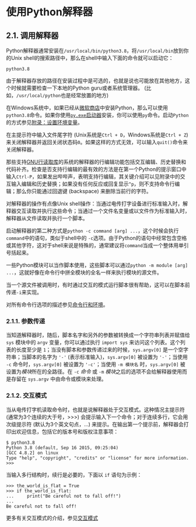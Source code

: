 # 使用Python解释器
## 2.1. 调用解释器
Python解释器通常安装在`/usr/local/bin/python3.8`，将`/usr/local/bin`放到你的Unix shell的搜索路径中，那么在shell中输入下面的命令就可以启动它：
```
python3.8
```
由于解释器存放的路径在安装过程中是可选的，也就是说也可能放在其他地方，这个时候就需要检查一下本地的Python guru或者系统管理器。 (比如，`/usr/local/python`也是经常放置的地方)

在Windows系统中，如果已经从[微软商店](https://docs.python.org/3.8/using/windows.html#windows-store)中安装Python，那么可以使用`python3.8`命令。如果你使用[`py.exe`启动器](https://docs.python.org/3.8/using/windows.html#launcher)安装，你可以使用`py`命令。启动`Python`的方式参见[附录：设置环境变量](https://docs.python.org/3.8/using/windows.html#setting-envvars)。

在主提示符中输入文件尾字符 (Unix系统是`Ctrl + D`，Windows系统是`Ctrl + Z`) 来关闭解释器并返回关闭状态码`0`。如果这样的方式无效，可以输入`quit()`命令来关闭解释器。

那些支持[GNU行读取库](https://tiswww.case.edu/php/chet/readline/rltop.html)的系统的解释器的行编辑功能包括交互编辑、历史替换和代码补齐。检查是否支持行编辑的最有效的方法是在第一个Python的提示窗口中输入`Ctrl-P`，如果发出哔哔声，表明支持行编辑，其关键介绍可以见附录中的交互输入编辑和历史替换；如果没有任何反应或回复显示`^p`，则不支持命令行编辑；那么你只能通过回退键 (backspace) 来删除当前行的字符。

对解释器的操作有点像Unix shell操作：当通过电传打字设备进行标准输入时，解释器交互读取并执行这些命令；当通过一个文件名变量或以文件作为标准输入时，解释器从文件读取并执行一个脚本。

启动解释器的第二种方式是`python -c command [arg] ...`，这个时候会执行`command`中的语句，类似于shell中的 `-c`选项。由于Python的语句中经常包含空格或其他字符，这对于shell来说是特殊的，通常建议将`command`当成一个整体用单引号括起来。

一些Python模块可以当作脚本使用，这些脚本可以通过`python -m module [arg] ...`，这就好像在命令行中拼全模块的全名一样来执行模块的源文件。

当一个源文件被调用时，有时通过交互的模式运行脚本很有帮助，这可以在脚本前传递`-i`来实现。

对所有命令行选项的描述参见[命令行和环境](https://docs.python.org/3.8/using/cmdline.html#using-on-general)。

### 2.1.1. 参数传递
当知道解释器时，随后，脚本名字和另外的参数被转换成一个字符串列表并赋值给 `sys` 模块中的 `argv` 变量，你可以通过执行 `import sys` 来访问这个列表。这个列表的长度至少是 `1`；当没有脚本和参数传递过来的时候，`sys.argv[0]` 是一个空字符串；当脚本的名字为 `'-'` (表示标准输入)，`sys.argv[0]` 被设置为 `'-'`；当使用 `-c` 命令时，`sys.argv[0]` 被设置为 `'-c'`；当使用 `-m 模块名` 时，`sys.argv[0]` 被设置为*模块*所在的全路径。在 `-c` *命令* 或 `-m` *模块*之后的选项不会给解释器使用而是存留在 `sys.argv` 中由命令或模块来处理。

### 2.1.2. 交互模式
当从电传打字机读取命令时，也就是说解释器处于交互模式。这种情况主提示符 (通常为3个连续的大于号，>>>) 会提示输入下一个命令；对于连续多行，它会用次级提示符 (默认为3个英文句点，...) 来提示。在输出第一个提示前，解释器会打印出欢迎信息，包括它的版本号和版权注意事项：
```
$ python3.8
Python 3.8 (default, Sep 16 2015, 09:25:04)
[GCC 4.8.2] on linux
Type "help", "copyright", "credits" or "license" for more information.
>>>
```
当输入多行结构时，续行是必要的，下面以 `if` 语句为示例：
```
>>> the_world_is_flat = True
>>> if the_world_is_flat:
...     print("Be careful not to fall off!")
...
Be careful not to fall off!
```
更多有关交互模式的介绍，参见[交互模式](https://docs.python.org/3.8/tutorial/appendix.html#tut-interac)
